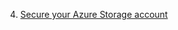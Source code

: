 4. [Secure your Azure Storage account](https://docs.microsoft.com/en-us/learn/modules/secure-azure-storage-account/)
